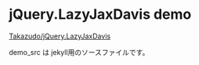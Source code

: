 # jQuery.LazyJaxDavis demo

[Takazudo/jQuery.LazyJaxDavis](https://github.com/Takazudo/jQuery.LazyJaxDavis)

demo_src は jekyll用のソースファイルです。

